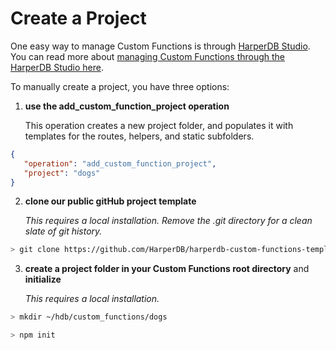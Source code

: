 # Create a Project
One easy way to manage Custom Functions is through [HarperDB Studio](https://harperdb.io/docs/harperdb-studio/manage-functions/). You can read more about [managing Custom Functions through the HarperDB Studio here](https://harperdb.io/docs/harperdb-studio/manage-functions/).

To manually create a project, you have three options:



1. **use the add_custom_function_project operation**

   This operation creates a new project folder, and populates it with templates for the routes, helpers, and static subfolders.

```json
{
   "operation": "add_custom_function_project",
   "project": "dogs"
}
```


2. **clone our public gitHub project template**

   _This requires a local installation. Remove the .git directory for a clean slate of git history._
   

```bash
> git clone https://github.com/HarperDB/harperdb-custom-functions-template.git ~/hdb/custom_functions/dogs
```


3. **create a project folder in your Custom Functions root directory** and **initialize**

   _This requires a local installation._


```bash
> mkdir ~/hdb/custom_functions/dogs
```

```bash
> npm init
```